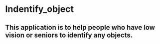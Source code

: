 # Indentify_object

## This application is to help people who have low vision or seniors to identify any objects.
